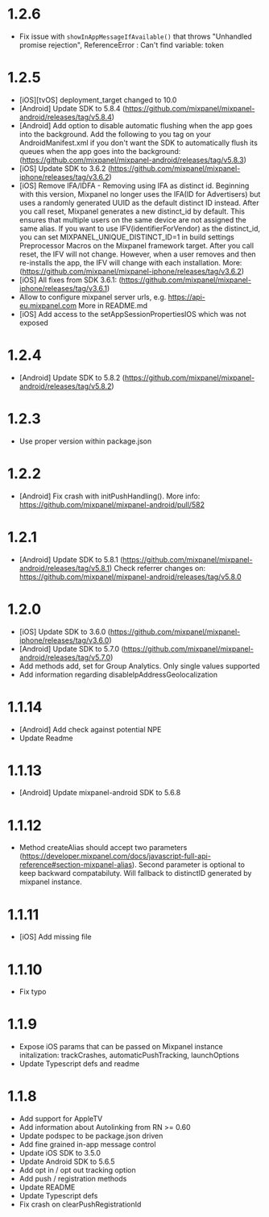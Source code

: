 # 1.2.6

- Fix issue with `showInAppMessageIfAvailable()` that throws "Unhandled promise rejection", ReferenceError : Can't find variable: token

# 1.2.5

- [iOS][tvOS] deployment_target changed to 10.0
- [Android] Update SDK to 5.8.4 (https://github.com/mixpanel/mixpanel-android/releases/tag/v5.8.4)
- [Android] Add option to disable automatic flushing when the app goes into the background. Add the following to you <application> tag on your AndroidManifest.xml if you don't want the SDK to automatically flush its queues when the app goes into the background: (https://github.com/mixpanel/mixpanel-android/releases/tag/v5.8.3)
- [iOS] Update SDK to 3.6.2 (https://github.com/mixpanel/mixpanel-iphone/releases/tag/v3.6.2)
- [iOS] Remove IFA/IDFA - Removing using IFA as distinct id. Beginning with this version, Mixpanel no longer uses the IFA(ID for Advertisers) but uses a randomly generated UUID as the default distinct ID instead. After you call reset, Mixpanel generates a new distinct_id by default. This ensures that multiple users on the same device are not assigned the same alias. If you want to use IFV(identifierForVendor) as the distinct_id, you can set MIXPANEL_UNIQUE_DISTINCT_ID=1 in build settings Preprocessor Macros on the Mixpanel framework target. After you call reset, the IFV will not change. However, when a user removes and then re-installs the app, the IFV will change with each installation. More: (https://github.com/mixpanel/mixpanel-iphone/releases/tag/v3.6.2)
- [iOS] All fixes from SDK 3.6.1: (https://github.com/mixpanel/mixpanel-iphone/releases/tag/v3.6.1)
- Allow to configure mixpanel server urls, e.g. https://api-eu.mixpanel.com More in README.md
- [iOS] Add access to the setAppSessionPropertiesIOS which was not exposed 

# 1.2.4

- [Android] Update SDK to 5.8.2 (https://github.com/mixpanel/mixpanel-android/releases/tag/v5.8.2)

# 1.2.3

- Use proper version within package.json


# 1.2.2

- [Android] Fix crash with initPushHandling(). More info: https://github.com/mixpanel/mixpanel-android/pull/582 

# 1.2.1

- [Android] Update SDK to 5.8.1 (https://github.com/mixpanel/mixpanel-android/releases/tag/v5.8.1) Check referrer changes on: https://github.com/mixpanel/mixpanel-android/releases/tag/v5.8.0

# 1.2.0

- [iOS] Update SDK to 3.6.0 (https://github.com/mixpanel/mixpanel-iphone/releases/tag/v3.6.0)
- [Android] Update SDK to 5.7.0 (https://github.com/mixpanel/mixpanel-android/releases/tag/v5.7.0)
- Add methods add, set for Group Analytics. Only single values supported 
- Add information regarding disableIpAddressGeolocalization

# 1.1.14

- [Android] Add check against potential NPE 
- Update Readme

# 1.1.13

- [Android] Update mixpanel-android SDK to 5.6.8

# 1.1.12

- Method createAlias should accept two parameters (https://developer.mixpanel.com/docs/javascript-full-api-reference#section-mixpanel-alias). Second parameter is optional to keep backward compatabiluty. Will fallback to distinctID generated by mixpanel instance. 

# 1.1.11

- [iOS] Add missing file

# 1.1.10

- Fix typo

# 1.1.9

- Expose iOS params that can be passed on Mixpanel instance initalization: trackCrashes, automaticPushTracking, launchOptions
- Update Typescript defs and readme

# 1.1.8

- Add support for AppleTV
- Add information about Autolinking from RN >= 0.60
- Update podspec to be package.json driven
- Add fine grained in-app message control
- Update iOS SDK to 3.5.0
- Update Android SDK to 5.6.5
- Add opt in / opt out tracking option
- Add push / registration methods
- Update README
- Update Typescript defs
- Fix crash on clearPushRegistrationId
